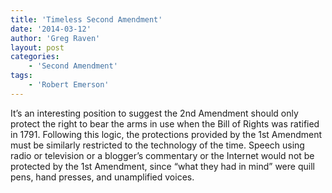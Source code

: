 ```yaml
---
title: 'Timeless Second Amendment'
date: '2014-03-12'
author: 'Greg Raven'
layout: post
categories:
    - 'Second Amendment'
tags:
    - 'Robert Emerson'
---
```


It’s an interesting position to suggest the 2nd Amendment should only protect the right to bear the arms in use when the Bill of Rights was ratified in 1791. Following this logic, the protections provided by the 1st Amendment must be similarly restricted to the technology of the time. Speech using radio or television or a blogger’s commentary or the Internet would not be protected by the 1st Amendment, since “what they had in mind” were quill pens, hand presses, and unamplified voices.